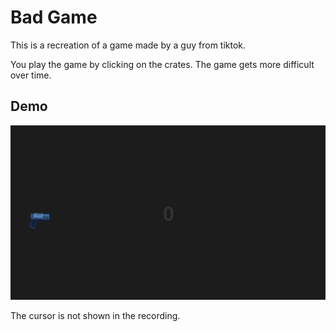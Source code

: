# Bad Game

This is a recreation of a game made by a guy from tiktok.

You play the game by clicking on the crates.
The game gets more difficult over time.

## Demo

<img src="demo.gif">

The cursor is not shown in the recording.
